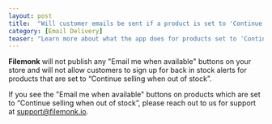 ```yaml
---
layout: post
title:  "Will customer emails be sent if a product is set to 'Continue selling when out of stock'?"
category: [Email Delivery]
teaser: "Learn more about what the app does for products set to 'Continue selling when out of stock'"
---
```

**Filemonk** will not publish any "Email me when available" buttons on your store and will not allow customers to sign up for back in stock alerts for products that are set to “Continue selling when out of stock”.

If you see the "Email me when available" buttons on products which are set to “Continue selling when out of stock”, please reach out to us for support at <a href="mailto:support@filemonk.io">support@filemonk.io</a>.
